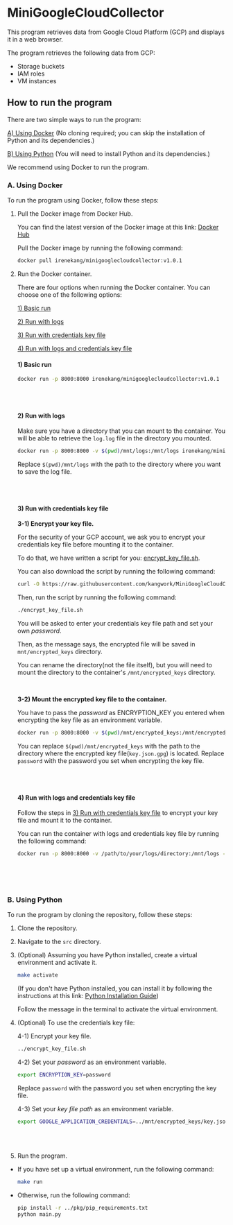 # MiniGoogleCloudCollector
This program retrieves data from Google Cloud Platform (GCP) and displays it in a web browser.

The program retrieves the following data from GCP:
- Storage buckets
- IAM roles
- VM instances

## How to run the program

There are two simple ways to run the program:

[A) Using Docker](#a-using-docker) (No cloning required; you can skip the installation of Python and its dependencies.)

[B) Using Python](#b-using-python) (You will need to install Python and its dependencies.)

We recommend using Docker to run the program.

### A. Using Docker

To run the program using Docker, follow these steps:

1. Pull the Docker image from Docker Hub.

    You can find the latest version of the Docker image at this link: [Docker Hub](https://hub.docker.com/r/irenekang/minigooglecloudcollector/tags?page=1&ordering=last_updated)

    Pull the Docker image by running the following command:
    ```bash
    docker pull irenekang/minigooglecloudcollector:v1.0.1
    ```
2. Run the Docker container.

    There are four options when running the Docker container. You can choose one of the following options:
    <!-- <!-- list of links to headings -- To use link to headings, use the following format: [link text](#heading-name) -->
    [1) Basic run](#1-basic-run)

    [2) Run with logs](#2-run-with-logs)

    [3) Run with credentials key file](#3-run-with-credentials-key-file)

    [4) Run with logs and credentials key file](#4-run-with-logs-and-credentials-key-file)


    #### 1) Basic run
    ```bash
    docker run -p 8000:8000 irenekang/minigooglecloudcollector:v1.0.1
    ```

    <br><br>

    #### 2) Run with logs
    Make sure you have a directory that you can mount to the container.
    You will be able to retrieve the `log.log` file in the directory you mounted.
    ```bash
    docker run -p 8000:8000 -v $(pwd)/mnt/logs:/mnt/logs irenekang/minigooglecloudcollector:v1.0.1
    ```
    Replace `$(pwd)/mnt/logs` with the path to the directory where you want to save the log file.

    <br><br>

    #### 3) Run with credentials key file

    **3-1) Encrypt your key file.**
    
    For the security of your GCP account, we ask you to encrypt your credentials key file before mounting it to the container.

    To do that, we have written a script for you: [encrypt_key_file.sh](encrypt_key_file.sh).

    You can also download the script by running the following command:

    ```bash
    curl -O https://raw.githubusercontent.com/kangwork/MiniGoogleCloudCollector/main/encrypt_key_file.sh
    ```
    
    Then, run the script by running the following command:

    ```bash
    ./encrypt_key_file.sh
    ```

    You will be asked to enter your credentials key file path and set your own *password*.

    Then, as the message says, the encrypted file will be saved in `mnt/encrypted_keys` directory.

    You can rename the directory(not the file itself), but you will need to mount the directory to the container's `/mnt/encrypted_keys` directory.

    <br>

    **3-2) Mount the encrypted key file to the container.**

    You have to pass the *password* as ENCRYPTION_KEY you entered when encrypting the key file as an environment variable.

    ```bash
    docker run -p 8000:8000 -v $(pwd)/mnt/encrypted_keys:/mnt/encrypted_keys -e ENCRYPTION_KEY=password irenekang/minigooglecloudcollector:v1.0.1
    ```

    You can replace `$(pwd)/mnt/encrypted_keys` with the path to the directory where the encrypted key file(`key.json.gpg`) is located.
    Replace `password` with the password you set when encrypting the key file.

    <br><br>


    #### 4) Run with logs and credentials key file
    
    Follow the steps in [3) Run with credentials key file](#3-run-with-credentials-key-file) to encrypt your key file and mount it to the container.

    You can run the container with logs and credentials key file by running the following command:

    ```bash
    docker run -p 8000:8000 -v /path/to/your/logs/directory:/mnt/logs -v /path/to/your/encrypted_keys/directory:/mnt/encrypted_keys -e ENCRYPTION_KEY=password irenekang/minigooglecloudcollector:v1.0.1
    ```

<br><br><br>

### B. Using Python

To run the program by cloning the repository, follow these steps:

1. Clone the repository.

2. Navigate to the `src` directory.

3. (Optional) Assuming you have Python installed, create a virtual environment and activate it.
    ```bash
    make activate
    ```
    (If you don't have Python installed, you can install it by following the instructions at this link: [Python Installation Guide](https://realpython.com/installing-python/))

    Follow the message in the terminal to activate the virtual environment.



4. (Optional) To use the credentials key file:
    
    4-1) Encrypt your key file.
    ```bash
    ../encrypt_key_file.sh
    ```

    4-2) Set your *password* as an environment variable.
    ```bash
    export ENCRYPTION_KEY=password
    ```
    Replace `password` with the password you set when encrypting the key file.

    4-3) Set your *key file path* as an environment variable.
    ```bash
    export GOOGLE_APPLICATION_CREDENTIALS=../mnt/encrypted_keys/key.json.gpg
    ```

<br><br>

5. Run the program.
- If you have set up a virtual environment, run the following command:
    ```bash
    make run
    ```
- Otherwise, run the following command:
    ```bash
    pip install -r ../pkg/pip_requirements.txt
    python main.py
    ```

